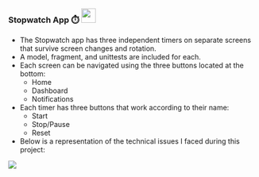 ### Stopwatch App :stopwatch: <img src="https://github.com/sciencepal/sciencepal/blob/master/assets/Hi.gif" width="29px"> 
- The Stopwatch app has three independent timers on separate screens that survive screen changes and rotation.
- A model, fragment, and unittests are included for each.
- Each screen can be navigated using the three buttons located at the bottom:
    + Home
    + Dashboard
    + Notifications
- Each timer has three buttons that work according to their name:
    + Start
    + Stop/Pause
    + Reset
- Below is a representation of the technical issues I faced during this project:
  
<img src="https://media1.giphy.com/media/13HgwGsXF0aiGY/giphy.gif" />
